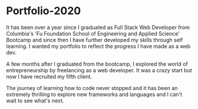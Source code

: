 # Portfolio-2020

It has been over a year since I graduated as Full Stack Web Developer from Columbia's 'Fu Foundation School of Engineering and Applied Science' Bootcamp and since then I have further developed my skills through self learning.
I wanted my portfolio to reflect the progress I have made as a web dev.

A few months after I graduated from the bootcamp, I explored the world of entrepreneurship by freelancing as a web developer. It was a crazy start but now I have recruited my fifth client.

The journey of learning how to code never stopped and it has been an extremely thrilling to explore new frameworks and languages and I can't wait to see what's next.  
